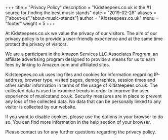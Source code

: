 +++
title = "Privacy Policy"
description = "Kidsteepees.co.uk is the #1 source for finding the best music stands"
date = "2019-02-28"
aliases = ["about-us","about-music-stands"]
author = "Kidsteepees.co.uk"
menu = "footer"
weight = 5
+++

At Kidsteepees.co.uk we value the privacy of our visitors. The aim of our privacy policy is to provide a user-friendly experience and at the same time protect the privacy of visitors.

We are a participant in the Amazon Services LLC Associates Program, an affiliate advertising program designed to provide a means for us to earn fees by linking to Amazon.com and affiliated sites.

Kidsteepees.co.uk uses log files and cookies for information regarding IP-address, browser type, visited pages, demographics, session times and other similar information in terms of the usage of Kidsteepees.co.uk. The collected data is used to examine trends in order to improve the user experience of musicstand.co.uk. Security measures are in place to prevent any loss of the collected data. No data that can be personally linked to any visitor is collected by our website.

If you want to disable cookies, please use the options in your browser to do so. You can find more information in the help section of your browser.

Please contact us for any further questions regarding the privacy policy.

